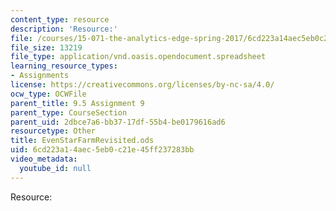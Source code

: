 ```yaml
---
content_type: resource
description: 'Resource:'
file: /courses/15-071-the-analytics-edge-spring-2017/6cd223a14aec5eb0c21e45ff237283bb_EvenStarFarmRevisited.ods
file_size: 13219
file_type: application/vnd.oasis.opendocument.spreadsheet
learning_resource_types:
- Assignments
license: https://creativecommons.org/licenses/by-nc-sa/4.0/
ocw_type: OCWFile
parent_title: 9.5 Assignment 9
parent_type: CourseSection
parent_uid: 2dbce7a6-bb37-17df-55b4-be0179616ad6
resourcetype: Other
title: EvenStarFarmRevisited.ods
uid: 6cd223a1-4aec-5eb0-c21e-45ff237283bb
video_metadata:
  youtube_id: null
---
```

Resource: